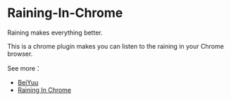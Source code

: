 Raining-In-Chrome
=================

Raining makes everything better.

This is a chrome plugin makes you can listen to the raining in your Chrome browser.

See more：
* [BeiYuu](http://beiyuu.com)
* [Raining In Chrome](http://beiyuu.com/raining-in-chrome 'Raining In Chrome')
